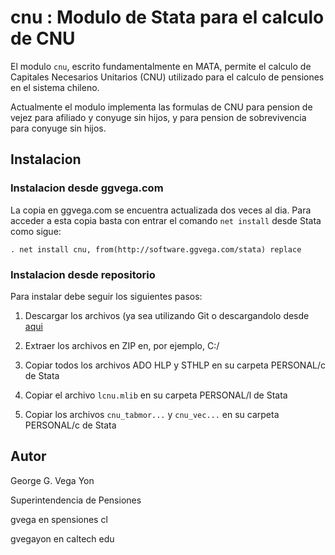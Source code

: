 # cnu : Modulo de Stata para el calculo de CNU

El modulo `cnu`, escrito fundamentalmente en MATA, permite el calculo de Capitales
Necesarios Unitarios (CNU) utilizado para el calculo de pensiones en el sistema
chileno.

Actualmente el modulo implementa las formulas de CNU para pension de vejez para
afiliado y conyuge sin hijos, y para pension de sobrevivencia para conyuge sin
hijos.

## Instalacion

### Instalacion desde ggvega.com

La copia en ggvega.com se encuentra actualizada dos veces al dia. Para acceder
a esta copia basta con entrar el comando `net install` desde Stata como sigue:

```
. net install cnu, from(http://software.ggvega.com/stata) replace
```

### Instalacion desde repositorio

Para instalar debe seguir los siguientes pasos:
1. Descargar los archivos (ya sea utilizando Git o descargandolo desde
[aqui](https://github.com/gvegayon/cnu/archive/master.zip)

2. Extraer los archivos en ZIP en, por ejemplo, C:/

3. Copiar todos los archivos ADO HLP y STHLP en su carpeta PERSONAL/c de Stata

4. Copiar el archivo `lcnu.mlib` en su carpeta PERSONAL/l de Stata

5. Copiar los archivos `cnu_tabmor...` y `cnu_vec...` en su carpeta PERSONAL/c de Stata

## Autor

George G. Vega Yon

Superintendencia de Pensiones

gvega en spensiones cl

gvegayon en caltech edu


